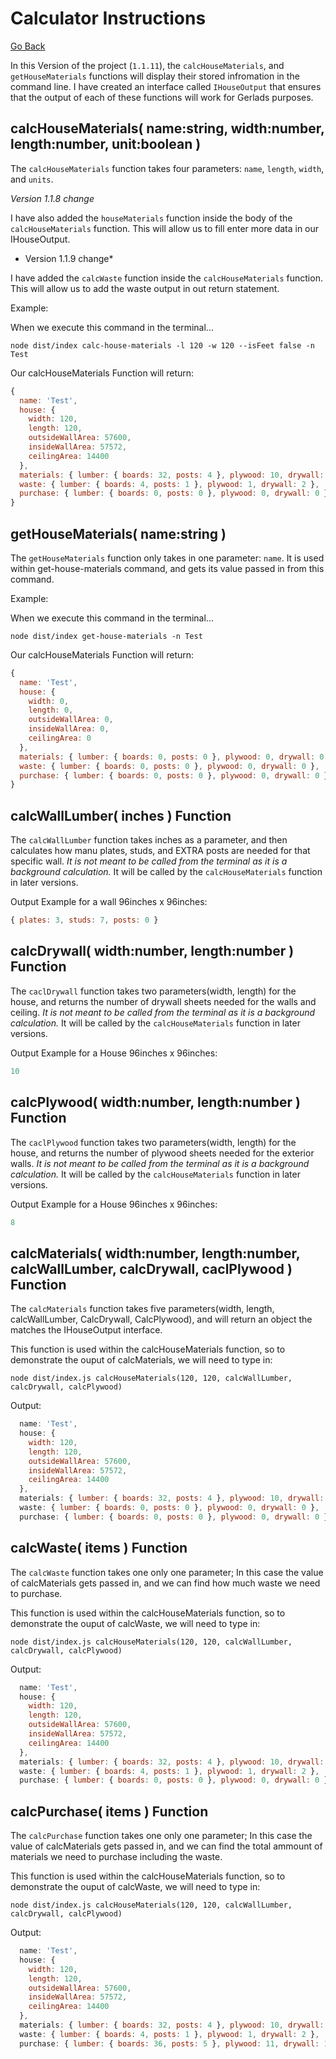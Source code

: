# Calculator Instructions
[Go Back](../../README.md)


In this Version of the project (`1.1.11`), the `calcHouseMaterials`, and `getHouseMaterials` functions will display their stored infromation in the command line. I have created an interface called `IHouseOutput` that ensures that the output of each of these functions will work for Gerlads purposes. 

## calcHouseMaterials( name:string, width:number, length:number, unit:boolean )

The `calcHouseMaterials` function takes four parameters: `name`, `length`, `width`, and `units`. 

*Version 1.1.8 change*

I have also added the `houseMaterials` function inside the body of the `calcHouseMaterials` function. This will allow us to fill enter more data in our IHouseOutput. 

* Version 1.1.9 change*

I have added the `calcWaste` function inside the `calcHouseMaterials` function. This will allow us to add the waste output in out return statement. 



Example:

When we execute this command in the terminal...
```
node dist/index calc-house-materials -l 120 -w 120 --isFeet false -n Test
```

Our calcHouseMaterials Function will return:
<!-- This will be terminal output not javascript, but javascript increases readability in readme -->
```javascript
{
  name: 'Test',
  house: {
    width: 120,
    length: 120,
    outsideWallArea: 57600,
    insideWallArea: 57572,
    ceilingArea: 14400
  },
  materials: { lumber: { boards: 32, posts: 4 }, plywood: 10, drywall: 14 },
  waste: { lumber: { boards: 4, posts: 1 }, plywood: 1, drywall: 2 },
  purchase: { lumber: { boards: 0, posts: 0 }, plywood: 0, drywall: 0 }
}
```

## getHouseMaterials( name:string )

The `getHouseMaterials` function only takes in one parameter: `name`. It is used within get-house-materials command, and gets its value passed in from this command. 

Example:

When we execute this command in the terminal...
```
node dist/index get-house-materials -n Test
```

Our calcHouseMaterials Function will return:
<!-- This will be terminal output not javascript, but javascript increases readability in readme -->
```javascript
{
  name: 'Test',
  house: {
    width: 0,
    length: 0,
    outsideWallArea: 0,
    insideWallArea: 0,
    ceilingArea: 0
  },
  materials: { lumber: { boards: 0, posts: 0 }, plywood: 0, drywall: 0 },
  waste: { lumber: { boards: 0, posts: 0 }, plywood: 0, drywall: 0 },
  purchase: { lumber: { boards: 0, posts: 0 }, plywood: 0, drywall: 0 }
}
```

## calcWallLumber( inches ) Function

The `calcWallLumber` function takes inches as a parameter, and then calculates how manu plates, studs, and EXTRA posts are needed for that specific wall. *It is not meant to be called from the terminal as it is a background calculation.* It will be called by the `calcHouseMaterials` function in later versions. 

Output Example for a wall 96inches x 96inches:

```javascript
{ plates: 3, studs: 7, posts: 0 }
```

## calcDrywall( width:number, length:number ) Function
The `caclDrywall` function takes two parameters(width, length) for the house, and returns the number of drywall sheets needed for the walls and ceiling. *It is not meant to be called from the terminal as it is a background calculation.* It will be called by the `calcHouseMaterials` function in later versions.

Output Example for a House 96inches x 96inches:

```javascript
10
```

## calcPlywood( width:number, length:number ) Function
The `caclPlywood` function takes two parameters(width, length) for the house, and returns the number of plywood sheets needed for the exterior walls. *It is not meant to be called from the terminal as it is a background calculation.* It will be called by the `calcHouseMaterials` function in later versions.

Output Example for a House 96inches x 96inches:

```javascript
8
```

## calcMaterials( width:number, length:number, calcWallLumber, calcDrywall, caclPlywood ) Function

The `calcMaterials` function takes five parameters(width, length, calcWallLumber, CalcDrywall, CalcPlywood), and will return an object the matches the IHouseOutput interface.

This function is used within the calcHouseMaterials function, so to demonstrate the ouput of calcMaterials, we will need to type in: 

```
node dist/index.js calcHouseMaterials(120, 120, calcWallLumber, calcDrywall, calcPlywood)
```

Output:

```javascript
  name: 'Test',
  house: {
    width: 120,
    length: 120,
    outsideWallArea: 57600,
    insideWallArea: 57572,
    ceilingArea: 14400
  },
  materials: { lumber: { boards: 32, posts: 4 }, plywood: 10, drywall: 14 },
  waste: { lumber: { boards: 0, posts: 0 }, plywood: 0, drywall: 0 },
  purchase: { lumber: { boards: 0, posts: 0 }, plywood: 0, drywall: 0 }
```

## calcWaste( items ) Function

The `calcWaste` function takes one only one parameter; In this case the value of calcMaterials gets passed in, and we can find how much waste we need to purchase. 

This function is used within the calcHouseMaterials function, so to demonstrate the ouput of calcWaste, we will need to type in: 

```
node dist/index.js calcHouseMaterials(120, 120, calcWallLumber, calcDrywall, calcPlywood)
```

Output:

```javascript
  name: 'Test',
  house: {
    width: 120,
    length: 120,
    outsideWallArea: 57600,
    insideWallArea: 57572,
    ceilingArea: 14400
  },
  materials: { lumber: { boards: 32, posts: 4 }, plywood: 10, drywall: 14 },
  waste: { lumber: { boards: 4, posts: 1 }, plywood: 1, drywall: 2 },
  purchase: { lumber: { boards: 0, posts: 0 }, plywood: 0, drywall: 0 }
```

## calcPurchase( items ) Function

The `calcPurchase` function takes one only one parameter; In this case the value of calcMaterials gets passed in, and we can find the total ammount of materials we need to purchase including the waste. 


This function is used within the calcHouseMaterials function, so to demonstrate the ouput of calcWaste, we will need to type in: 

```
node dist/index.js calcHouseMaterials(120, 120, calcWallLumber, calcDrywall, calcPlywood)
```

Output:

```javascript
  name: 'Test',
  house: {
    width: 120,
    length: 120,
    outsideWallArea: 57600,
    insideWallArea: 57572,
    ceilingArea: 14400
  },
  materials: { lumber: { boards: 32, posts: 4 }, plywood: 10, drywall: 14 },
  waste: { lumber: { boards: 4, posts: 1 }, plywood: 1, drywall: 2 },
  purchase: { lumber: { boards: 36, posts: 5 }, plywood: 11, drywall: 14 }
```
